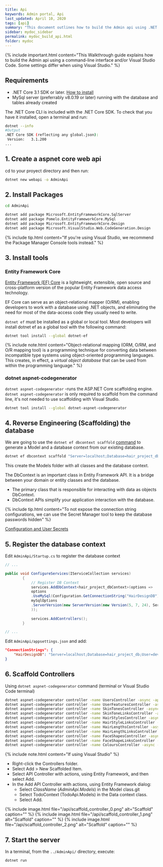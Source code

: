 ```yaml
---
title: Api
keywords: Admin portal, Api
last_updated: April 10, 2020
tags: [api]
summary: "This document outlines how to build the Admin api using .NET core 3.1"
sidebar: mydoc_sidebar
permalink: mydoc_build_api.html
folder: mydoc
---
```


{% include important.html content="This Walkthrough guide explains how to build the Admin api using a command-line interface and/or Visual Studio Code. Some settings differ when using Visual Studio." %}

## Requirements
- .NET Core 3.1 SDK or later. [How to install](https://docs.microsoft.com/en-us/dotnet/core/install/sdk?pivots=os-windows)
- MySql server (preferrably v8.0.19 or later) running with the database and tables already created

The .NET Core CLI is included with the .NET Core SDK. To check that you have it installed, open a terminal and run:
```bash
dotnet --info
#Output
.NET Core SDK (reflecting any global.json):
 Version:   3.1.200
...
```


## 1. Create a aspnet core web api
cd to your proyect directory and then run:

```bash
dotnet new webapi -o AdminApi
```


## 2. Install Packages
```bash
cd AdminApi

dotnet add package Microsoft.EntityFrameworkCore.SqlServer
dotnet add package Pomelo.EntityFrameworkCore.MySql
dotnet add package Microsoft.EntityFrameworkCore.Design
dotnet add package Microsoft.VisualStudio.Web.CodeGeneration.Design
```

{% include tip.html content="If you're using Visual Studio, we recommend the Package Manager Console tools instead." %}


## 3. Install tools
### Entity Framework Core
[Entity Framework (EF) Core](https://docs.microsoft.com/en-us/ef/core/) is a lightweight, extensible, open source and cross-platform version of the popular Entity Framework data access technology.

EF Core can serve as an object-relational mapper (O/RM), enabling developers to work with a database using .NET objects, and eliminating the need for most of the data-access code they usually need to write.

`dotnet ef` must be installed as a global or local tool. Most developers will install dotnet ef as a global tool with the following command:

```bash
dotnet tool install --global dotnet-ef
```

{% include note.html content="Object-relational mapping (ORM, O/RM, and O/R mapping tool) is a programming technique for converting data between incompatible type systems using object-oriented programming languages. This creates, in effect, a <i>virtual object database</i> that can be used from within the programming language." %}



### dotnet aspnet-codegenerator
`dotnet aspnet-codegenerator` -runs the ASP.NET Core scaffolding engine. `dotnet aspnet-codegenerator` is only required to scaffold from the command line, it's not needed to use scaffolding with Visual Studio.

```bash
dotnet tool install --global dotnet-aspnet-codegenerator
```

## 4. Reverse Engineering (Scaffolding) the database
We are going to use the `dotnet ef dbcontext scaffold` [command](https://docs.microsoft.com/en-us/ef/core/managing-schemas/scaffolding) to generate a Model and a database context from our existing database.


```bash
dotnet ef dbcontext scaffold "Server=localhost;Database=hair_project_db;User=dev_admin;Password=administrator;TreatTinyAsBoolean=true;" "Pomelo.EntityFrameworkCore.MySql" -o Models
```

This create the Models folder with all classes and the database context.

The DbContext is an important class in Entity Framework API. It is a bridge between your domain or entity classes and the database.
- The primary class that is responsible for interacting with data as objects DbContext.
- DbContext APIs simplify your application interaction with the database.

{% include tip.html content="To not expose the connection string configurations, we can use the Secret Manager tool to keep the database passwords hidden" %}

[Configuration and User Secrets](https://docs.microsoft.com/en-us/ef/core/managing-schemas/scaffolding#configuration-and-user-secrets)


## 5. Register the database context

Edit `AdminApi/Startup.cs` to register the database context

```c#
// ...

public void ConfigureServices(IServiceCollection services)
        {
            // Register DB Context
            services.AddDbContext<hair_project_dbContext>(options =>
            options
            .UseMySql(Configuration.GetConnectionString("HairDesignDB"), mySqlOptions =>
            mySqlOptions
            .ServerVersion(new ServerVersion(new Version(5, 7, 24), ServerType.MySql))
            ));
            
            services.AddControllers();
        }

// ...
```

Edit `AdminApi/appsettings.json` and add:
```json
"ConnectionStrings": {
    "HairDesignDB": "Server=localhost;Database=hair_project_db;User=dev_admin;Password=administrator;"
}
```


## 6. Scaffold Controllers

Using `dotnet aspnet-codegenerator` command (terminal or Visual Studio Code terminal)

```bash
dotnet aspnet-codegenerator controller -name UsersController -async -api -m Users -dc hair_project_dbContext -outDir Controllers
dotnet aspnet-codegenerator controller -name UserFeaturesController -async -api -m UserFeatures -dc hair_project_dbContext -outDir Controllers
dotnet aspnet-codegenerator controller -name SkinTonesController -async -api -m SkinTones -dc hair_project_dbContext -outDir Controllers
dotnet aspnet-codegenerator controller -name SkinToneLinksController -async -api -m SkinToneLinks -dc hair_project_dbContext -outDir Controllers
dotnet aspnet-codegenerator controller -name HairStylesController -async -api -m HairStyles -dc hair_project_dbContext -outDir Controllers
dotnet aspnet-codegenerator controller -name HairStyleLinksController -async -api -m HairStyleLinks -dc hair_project_dbContext -outDir Controllers
dotnet aspnet-codegenerator controller -name HairLengthsController -async -api -m HairLengths -dc hair_project_dbContext -outDir Controllers
dotnet aspnet-codegenerator controller -name HairLengthLinksController -async -api -m HairLengthLinks -dc hair_project_dbContext -outDir Controllers
dotnet aspnet-codegenerator controller -name FaceShapesController -async -api -m FaceShapes -dc hair_project_dbContext -outDir Controllers
dotnet aspnet-codegenerator controller -name FaceShapeLinksController -async -api -m FaceShapeLinks -dc hair_project_dbContext -outDir Controllers
dotnet aspnet-codegenerator controller -name ColoursController -async -api -m Colours -dc hair_project_dbContext -outDir Controllers
```

{% include note.html content="If using Visual Studio" %}

- Right-click the Controllers folder.
- Select Add > New Scaffolded Item.
- Select API Controller with actions, using Entity Framework, and then select Add.
- In the Add API Controller with actions, using Entity Framework dialog:
    - Select _ClassName_ (_AdminApi.Models_) in the Model class.git 
    - Select TodoContext (TodoApi.Models) in the Data context class.
    - Select Add.

{% include image.html file="/api/scaffold_controller_0.png" alt="Scaffold" caption="" %}
{% include image.html file="/api/scaffold_controller_1.png" alt="Scaffold" caption="" %}
{% include image.html file="/api/scaffold_controller_2.png" alt="Scaffold" caption="" %}

## 7. Start the server

In a terminal, from the `../AdminApi/` directory, execute:

```bash
dotnet run
```

